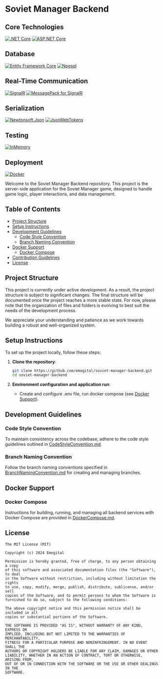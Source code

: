 # Soviet Manager Backend

## Core Technologies
[![.NET Core](https://img.shields.io/badge/.NET_Core-8.0-blueviolet)](https://dotnet.microsoft.com/download/dotnet/8.0)
[![ASP.NET Core](https://img.shields.io/badge/ASP.NET_Core-8.0-blue)](https://docs.microsoft.com/en-us/aspnet/core/?view=aspnetcore-8.0)

## Database
[![Entity Framework Core](https://img.shields.io/badge/Entity_Framework_Core-8.0-green)](https://docs.microsoft.com/en-us/ef/core/)
[![Npgsql](https://img.shields.io/badge/Npgsql-8.0.4-blue)](https://www.npgsql.org/)

## Real-Time Communication
[![SignalR](https://img.shields.io/badge/SignalR-8.0-lightgrey)](https://docs.microsoft.com/en-us/aspnet/core/signalr/introduction?view=aspnetcore-8.0)
[![MessagePack for SignalR](https://img.shields.io/badge/MessagePack_for_SignalR-8.0-orange)](https://docs.microsoft.com/en-us/aspnet/core/signalr/messagepackhubprotocol?view=aspnetcore-8.0)

## Serialization
[![Newtonsoft.Json](https://img.shields.io/badge/Newtonsoft.Json-13.0.3-yellowgreen)](https://www.newtonsoft.com/json)
[![JsonWebTokens](https://img.shields.io/badge/JsonWebTokens-7.6.2-yellow)](https://github.com/AzureAD/azure-activedirectory-identitymodel-extensions-for-dotnet/blob/master/docs/json-web-tokens.md)

## Testing
[![InMemory](https://img.shields.io/badge/EFCore.InMemory-8.0.6-lightblue)](https://docs.microsoft.com/en-us/ef/core/providers/in-memory/?tabs=dotnet-core-cli)

## Deployment
[![Docker](https://img.shields.io/badge/Docker-Enabled-blue)](https://www.docker.com/)


Welcome to the Soviet Manager Backend repository. This project is the server-side application for the Soviet Manager game, designed to handle game logic, player interactions, and data management.

## Table of Contents

- [Project Structure](#project-structure)
- [Setup Instructions](#setup-instructions)
- [Development Guidelines](#development-guidelines)
  - [Code Style Convention](#code-style-convention)
  - [Branch Naming Convention](#branch-naming-convention)
- [Docker Support](#docker-support)
  - [Docker Compose](#docker-compose)
- [Contribution Guidelines](#contribution-guidelines)
- [License](#license)

## Project Structure

This project is currently under active development. As a result, the project structure is subject to significant changes. The final structure will be documented once the project reaches a more stable state. For now, please note that the organization of files and folders is evolving to best suit the needs of the development process.

We appreciate your understanding and patience as we work towards building a robust and well-organized system.

## Setup Instructions

To set up the project locally, follow these steps:

1. **Clone the repository**:
    ```bash
    git clone https://github.com/emogital/soviet-manager-backend.git
    cd soviet-manager-backend
    ```

2. **Environment configuration and application run**:
    - Create and configure .env file, run docker compose (see [Docker Support](#docker-support)).

## Development Guidelines

### Code Style Convention

To maintain consistency across the codebase, adhere to the code style guidelines outlined in [CodeStyleConvention.md](docs/CodeStyleConvention.md).

### Branch Naming Convention

Follow the branch naming conventions specified in [BranchNamingConvention.md](docs/BranchNamingConvention.md) for creating and managing branches.

## Docker Support

### Docker Compose

Instructions for building, running, and managing all backend services with Docker Compose are provided in [DockerCompose.md](docs/DockerCompose.md).

## License

    The MIT License (MIT)

    Copyright (c) 2024 Emogital

    Permission is hereby granted, free of charge, to any person obtaining a copy
    of this software and associated documentation files (the "Software"), to deal
    in the Software without restriction, including without limitation the rights
    to use, copy, modify, merge, publish, distribute, sublicense, and/or sell
    copies of the Software, and to permit persons to whom the Software is
    furnished to do so, subject to the following conditions:

    The above copyright notice and this permission notice shall be included in all
    copies or substantial portions of the Software.

    THE SOFTWARE IS PROVIDED "AS IS", WITHOUT WARRANTY OF ANY KIND, EXPRESS OR
    IMPLIED, INCLUDING BUT NOT LIMITED TO THE WARRANTIES OF MERCHANTABILITY,
    FITNESS FOR A PARTICULAR PURPOSE AND NONINFRINGEMENT. IN NO EVENT SHALL THE
    AUTHORS OR COPYRIGHT HOLDERS BE LIABLE FOR ANY CLAIM, DAMAGES OR OTHER
    LIABILITY, WHETHER IN AN ACTION OF CONTRACT, TORT OR OTHERWISE, ARISING FROM,
    OUT OF OR IN CONNECTION WITH THE SOFTWARE OR THE USE OR OTHER DEALINGS IN THE
    SOFTWARE.